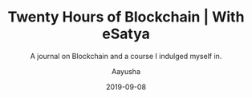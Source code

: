 ---
layout: post
title: "Twenty Hours of Blockchain | With eSatya "
subtitle:   "A journal on Blockchain and a course I indulged myself in."
date:       2019-09-08
author:     "Aayusha"
image: assets/images/blockchain.webp
catalog: true
tags:
    - Technology
    - Journal
    - SelfThoughts
    - Blockchain
    - eSatya
    - Power Workshop
    - Self Improvement    
    - Extrovert
    - Thisweek
    
categories: [ Tech, Blockchain, Power Workshop, eSatya ]   
---